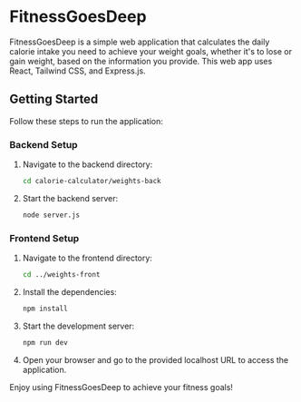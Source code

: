 # FitnessGoesDeep

FitnessGoesDeep is a simple web application that calculates the daily calorie intake you need to achieve your weight goals, whether it's to lose or gain weight, based on the information you provide. This web app uses React, Tailwind CSS, and Express.js.

## Getting Started

Follow these steps to run the application:

### Backend Setup

1. Navigate to the backend directory:

   ```sh
   cd calorie-calculator/weights-back
   ```

2. Start the backend server:
   ```sh
   node server.js
   ```

### Frontend Setup

1. Navigate to the frontend directory:

   ```sh
   cd ../weights-front
   ```

2. Install the dependencies:

   ```sh
   npm install
   ```

3. Start the development server:

   ```sh
   npm run dev
   ```

4. Open your browser and go to the provided localhost URL to access the application.

Enjoy using FitnessGoesDeep to achieve your fitness goals!

